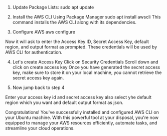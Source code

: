 1. Update Package Lists:
      sudo apt update

2. Install the AWS CLI Using Package Manager
       sudo apt install awscli
   This command installs the AWS CLI along with its dependencies.

3. Configure AWS
      aws configure

Now it will ask to enter the Access Key ID, Secret Access Key, default region, and output format as prompted. These credentials will be used by AWS CLI for authentication.

4. Let's create Access Key
      Click on Security Credentials
      Scroll down and click on create access key
      Once you have generated the secret access key, make sure to store it on your local machine, you cannot retrieve the secret access key again.

5. Now jump back to step 4

Enter your access key id and secret access key also select yhe default region which you want and default output format as json.

Congratulations! You've successfully installed and configured AWS CLI on your Ubuntu machine. With this powerful tool at your disposal, you're now equipped to manage your AWS resources efficiently, automate tasks, and streamline your cloud operations.
